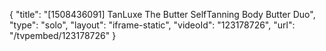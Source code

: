 {
    "title": "[1508436091] TanLuxe The Butter SelfTanning Body Butter Duo",
    "type": "solo",
    "layout": "iframe-static",
    "videoId": "123178726",
    "url": "\/tvpembed\/123178726"
}